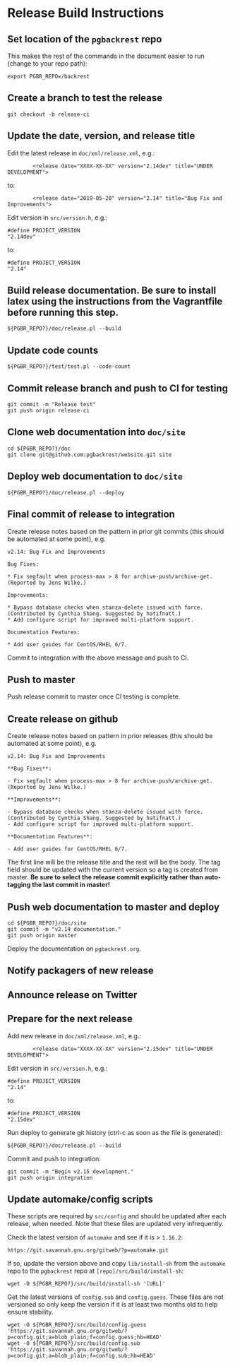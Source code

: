 # Release Build Instructions

## Set location of the `pgbackrest` repo

This makes the rest of the commands in the document easier to run (change to your repo path):
```
export PGBR_REPO=/backrest
```

## Create a branch to test the release

```
git checkout -b release-ci
```

## Update the date, version, and release title

Edit the latest release in `doc/xml/release.xml`, e.g.:
```
        <release date="XXXX-XX-XX" version="2.14dev" title="UNDER DEVELOPMENT">
```
to:
```
        <release date="2019-05-20" version="2.14" title="Bug Fix and Improvements">
```

Edit version in `src/version.h`, e.g.:
```
#define PROJECT_VERSION                                             "2.14dev"
```
to:
```
#define PROJECT_VERSION                                             "2.14"
```

## Build release documentation.  Be sure to install latex using the instructions from the Vagrantfile before running this step.
```
${PGBR_REPO?}/doc/release.pl --build
```

## Update code counts
```
${PGBR_REPO?}/test/test.pl --code-count
```

## Commit release branch and push to CI for testing
```
git commit -m "Release test"
git push origin release-ci
```

## Clone web documentation into `doc/site`
```
cd ${PGBR_REPO?}/doc
git clone git@github.com:pgbackrest/website.git site
```

## Deploy web documentation to `doc/site`
```
${PGBR_REPO?}/doc/release.pl --deploy
```

## Final commit of release to integration

Create release notes based on the pattern in prior git commits (this should be automated at some point), e.g.
```
v2.14: Bug Fix and Improvements

Bug Fixes:

* Fix segfault when process-max > 8 for archive-push/archive-get. (Reported by Jens Wilke.)

Improvements:

* Bypass database checks when stanza-delete issued with force. (Contributed by Cynthia Shang. Suggested by hatifnatt.)
* Add configure script for improved multi-platform support.

Documentation Features:

* Add user guides for CentOS/RHEL 6/7.
```

Commit to integration with the above message and push to CI.

## Push to master

Push release commit to master once CI testing is complete.

## Create release on github

Create release notes based on pattern in prior releases (this should be automated at some point), e.g.
```
v2.14: Bug Fix and Improvements

**Bug Fixes**:

- Fix segfault when process-max > 8 for archive-push/archive-get. (Reported by Jens Wilke.)

**Improvements**:

- Bypass database checks when stanza-delete issued with force. (Contributed by Cynthia Shang. Suggested by hatifnatt.)
- Add configure script for improved multi-platform support.

**Documentation Features**:

- Add user guides for CentOS/RHEL 6/7.
```

The first line will be the release title and the rest will be the body.  The tag field should be updated with the current version so a tag is created from master. **Be sure to select the release commit explicitly rather than auto-tagging the last commit in master!**

## Push web documentation to master and deploy
```
cd ${PGBR_REPO?}/doc/site
git commit -m "v2.14 documentation."
git push origin master
```

Deploy the documentation on `pgbackrest.org`.

## Notify packagers of new release

## Announce release on Twitter

## Prepare for the next release

Add new release in `doc/xml/release.xml`, e.g.:
```
        <release date="XXXX-XX-XX" version="2.15dev" title="UNDER DEVELOPMENT">
```

Edit version in `src/version.h`, e.g.:
```
#define PROJECT_VERSION                                             "2.14"
```
to:
```
#define PROJECT_VERSION                                             "2.15dev"
```

Run deploy to generate git history (ctrl-c as soon as the file is generated):
```
${PGBR_REPO?}/doc/release.pl --build
```

Commit and push to integration:
```
git commit -m "Begin v2.15 development."
git push origin integration
```

## Update automake/config scripts

These scripts are required by `src/config` and should be updated after each release, when needed. Note that these files are updated very infrequently.

Check the latest version of `automake` and see if it is > `1.16.2`:
```
https://git.savannah.gnu.org/gitweb/?p=automake.git
```

If so, update the version above and copy `lib/install-sh` from the `automake` repo to the `pgbackrest` repo at `[repo]/src/build/install-sh`:
```
wget -O ${PGBR_REPO?}/src/build/install-sh '[URL]'
```

Get the latest versions of `config.sub` and `config.guess`. These files are not versioned so only keep the version if it is at least two months old to help ensure stability.
```
wget -O ${PGBR_REPO?}/src/build/config.guess 'https://git.savannah.gnu.org/gitweb/?p=config.git;a=blob_plain;f=config.guess;hb=HEAD'
wget -O ${PGBR_REPO?}/src/build/config.sub 'https://git.savannah.gnu.org/gitweb/?p=config.git;a=blob_plain;f=config.sub;hb=HEAD'
```
